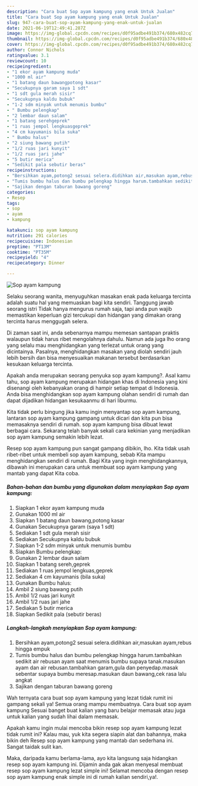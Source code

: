 ```yaml
---
description: "Cara buat Sop ayam kampung yang enak Untuk Jualan"
title: "Cara buat Sop ayam kampung yang enak Untuk Jualan"
slug: 947-cara-buat-sop-ayam-kampung-yang-enak-untuk-jualan
date: 2021-06-19T12:49:41.287Z
image: https://img-global.cpcdn.com/recipes/d0f95adbe491b374/680x482cq70/sop-ayam-kampung-foto-resep-utama.jpg
thumbnail: https://img-global.cpcdn.com/recipes/d0f95adbe491b374/680x482cq70/sop-ayam-kampung-foto-resep-utama.jpg
cover: https://img-global.cpcdn.com/recipes/d0f95adbe491b374/680x482cq70/sop-ayam-kampung-foto-resep-utama.jpg
author: Connor Nichols
ratingvalue: 3.1
reviewcount: 10
recipeingredient:
- "1 ekor ayam kampung muda"
- "1000 ml air"
- "1 batang daun bawangpotong kasar"
- "Secukupnya garam saya 1 sdt"
- "1 sdt gula merah sisir"
- "Secukupnya kaldu bubuk"
- "1-2 sdm minyak untuk menumis bumbu"
- " Bumbu pelengkap"
- "2 lembar daun salam"
- "1 batang serehgeprek"
- "1 ruas jempol lengkuasgeprek"
- "4 cm kayumanis bila suka"
- " Bumbu halus"
- "2 siung bawang putih"
- "1/2 ruas jari kunyit"
- "1/2 ruas jari jahe"
- "5 butir merica"
- "Sedikit pala sebutir beras"
recipeinstructions:
- "Bersihkan ayam,potong2 sesuai selera.didihkan air,masukan ayam,rebus hingga empuk"
- "Tumis bumbu halus dan bumbu pelengkap hingga harum.tambahkan sedikit air rebusan ayam saat menumis bumbu supaya tanak.masukan ayam dan air rebusan.tambahkan garam,gula dan penyedap.masak sebentar supaya bumbu meresap.masukan daun bawang,cek rasa lalu angkat"
- "Sajikan dengan taburan bawang goreng"
categories:
- Resep
tags:
- sop
- ayam
- kampung

katakunci: sop ayam kampung 
nutrition: 291 calories
recipecuisine: Indonesian
preptime: "PT13M"
cooktime: "PT35M"
recipeyield: "4"
recipecategory: Dinner

---
```



![Sop ayam kampung](https://img-global.cpcdn.com/recipes/d0f95adbe491b374/680x482cq70/sop-ayam-kampung-foto-resep-utama.jpg)

Selaku seorang wanita, menyuguhkan masakan enak pada keluarga tercinta adalah suatu hal yang memuaskan bagi kita sendiri. Tanggung jawab seorang istri Tidak hanya mengurus rumah saja, tapi anda pun wajib memastikan keperluan gizi tercukupi dan hidangan yang dimakan orang tercinta harus menggugah selera.

Di zaman  saat ini, anda sebenarnya mampu memesan santapan praktis walaupun tidak harus ribet mengolahnya dahulu. Namun ada juga lho orang yang selalu mau menghidangkan yang terlezat untuk orang yang dicintainya. Pasalnya, menghidangkan masakan yang diolah sendiri jauh lebih bersih dan bisa menyesuaikan makanan tersebut berdasarkan kesukaan keluarga tercinta. 



Apakah anda merupakan seorang penyuka sop ayam kampung?. Asal kamu tahu, sop ayam kampung merupakan hidangan khas di Indonesia yang kini disenangi oleh kebanyakan orang di hampir setiap tempat di Indonesia. Anda bisa menghidangkan sop ayam kampung olahan sendiri di rumah dan dapat dijadikan hidangan kesukaanmu di hari liburmu.

Kita tidak perlu bingung jika kamu ingin menyantap sop ayam kampung, lantaran sop ayam kampung gampang untuk dicari dan kita pun bisa memasaknya sendiri di rumah. sop ayam kampung bisa dibuat lewat berbagai cara. Sekarang telah banyak sekali cara kekinian yang menjadikan sop ayam kampung semakin lebih lezat.

Resep sop ayam kampung pun sangat gampang dibikin, lho. Kita tidak usah ribet-ribet untuk membeli sop ayam kampung, sebab Kita mampu menghidangkan sendiri di rumah. Bagi Kita yang ingin menghidangkannya, dibawah ini merupakan cara untuk membuat sop ayam kampung yang mantab yang dapat Kita coba.

<!--inarticleads1-->

##### Bahan-bahan dan bumbu yang digunakan dalam menyiapkan Sop ayam kampung:

1. Siapkan 1 ekor ayam kampung muda
1. Gunakan 1000 ml air
1. Siapkan 1 batang daun bawang,potong kasar
1. Gunakan Secukupnya garam (saya 1 sdt)
1. Sediakan 1 sdt gula merah sisir
1. Sediakan Secukupnya kaldu bubuk
1. Siapkan 1-2 sdm minyak untuk menumis bumbu
1. Siapkan  Bumbu pelengkap:
1. Gunakan 2 lembar daun salam
1. Siapkan 1 batang sereh,geprek
1. Sediakan 1 ruas jempol lengkuas,geprek
1. Sediakan 4 cm kayumanis (bila suka)
1. Gunakan  Bumbu halus:
1. Ambil 2 siung bawang putih
1. Ambil 1/2 ruas jari kunyit
1. Ambil 1/2 ruas jari jahe
1. Sediakan 5 butir merica
1. Siapkan Sedikit pala (sebutir beras)




<!--inarticleads2-->

##### Langkah-langkah menyiapkan Sop ayam kampung:

1. Bersihkan ayam,potong2 sesuai selera.didihkan air,masukan ayam,rebus hingga empuk
1. Tumis bumbu halus dan bumbu pelengkap hingga harum.tambahkan sedikit air rebusan ayam saat menumis bumbu supaya tanak.masukan ayam dan air rebusan.tambahkan garam,gula dan penyedap.masak sebentar supaya bumbu meresap.masukan daun bawang,cek rasa lalu angkat
1. Sajikan dengan taburan bawang goreng




Wah ternyata cara buat sop ayam kampung yang lezat tidak rumit ini gampang sekali ya! Semua orang mampu membuatnya. Cara buat sop ayam kampung Sesuai banget buat kalian yang baru belajar memasak atau juga untuk kalian yang sudah lihai dalam memasak.

Apakah kamu ingin mulai mencoba bikin resep sop ayam kampung lezat tidak rumit ini? Kalau mau, yuk kita segera siapin alat dan bahannya, maka bikin deh Resep sop ayam kampung yang mantab dan sederhana ini. Sangat taidak sulit kan. 

Maka, daripada kamu berlama-lama, ayo kita langsung saja hidangkan resep sop ayam kampung ini. Dijamin anda gak akan menyesal membuat resep sop ayam kampung lezat simple ini! Selamat mencoba dengan resep sop ayam kampung enak simple ini di rumah kalian sendiri,ya!.

